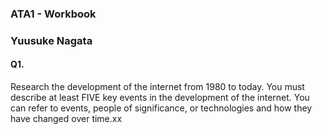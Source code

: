 ### ATA1 - Workbook 
### Yuusuke Nagata

#### Q1.
Research the development of the internet from 1980 to today. You must describe at least FIVE key events in the development of the internet. You can refer to events, people of significance, or technologies and how they have changed over time.xx